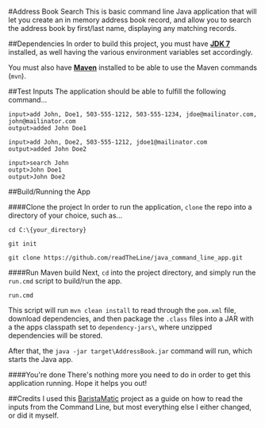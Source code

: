 #Address Book Search
This is basic command line Java application that will let you create an in memory address 
book record, and allow you to search the address book by first/last name, displaying any
matching records.

##Dependencies
In order to build this project, you must have [**JDK 7**](http://www.oracle.com/technetwork/java/javase/downloads/java-archive-downloads-javase7-521261.html#jdk-7u80-oth-JPR) 
installed, as well having the various environment variables set accordingly.

You must also have [**Maven**](http://maven.apache.org/download.cgi) installed to be able to use the Maven commands (`mvn`).

##Test Inputs
The application should be able to fulfill the following command...

```
input>add John, Doe1, 503-555-1212, 503-555-1234, jdoe@mailinator.com, john@mailinator.com
output>added John Doe1
```

```
input>add John, Doe2, 503-555-1212, jdoe1@mailinator.com
output>added John Doe2
```

```
input>search John
outpt>John Doe1
output>John Doe2
```

##Build/Running the App

####Clone the project
In order to run the application, `clone` the repo into a directory of your choice, such as...

```
cd C:\{your_directory}

git init

git clone https://github.com/readTheLine/java_command_line_app.git
```
  
####Run Maven build
Next, `cd` into the project directory, and simply run the `run.cmd` script to build/run the app.
```
run.cmd
```
This script will run `mvn clean install` to read through the `pom.xml` file, download dependencies, 
and then package the `.class` files into a JAR with a the apps classpath set to `dependency-jars\`, 
where unzipped dependencies will be stored.

After that, the `java -jar target\AddressBook.jar` command will run, which starts the Java app.  

####You're done
There's nothing more you need to do in order to get this application running. Hope it helps you out!
 
##Credits
I used this [BaristaMatic](https://github.com/gregsandell/CoffeeShop) project as a guide on how to read 
the inputs from the Command Line, but most everything else I either changed, or did it myself. 